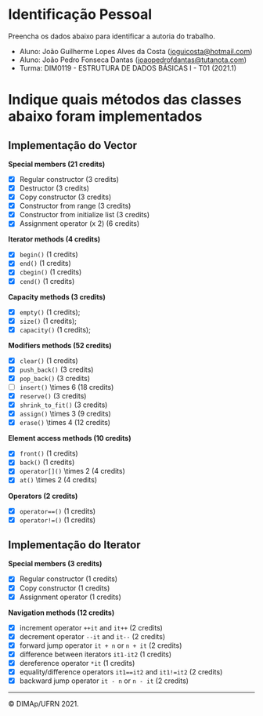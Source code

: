 # Identificação Pessoal

Preencha os dados abaixo para identificar a autoria do trabalho.

- Aluno: João Guilherme Lopes Alves da Costa (joguicosta@hotmail.com)
- Aluno: João Pedro Fonseca Dantas (joaopedrofdantas@tutanota.com)
- Turma: DIM0119 - ESTRUTURA DE DADOS BÁSICAS I - T01 (2021.1)

# Indique quais métodos das classes abaixo foram implementados

## Implementação do Vector

**Special members (21 credits)**
- [x] Regular constructor (3 credits)
- [X] Destructor (3 credits)
- [x] Copy constructor (3 credits)
- [X] Constructor from range (3 credits)
- [x] Constructor from initialize list (3 credits)
- [x] Assignment operator (x 2) (6 credits)

**Iterator methods (4 credits)**
- [x] `begin()` (1 credits)
- [x] `end()` (1 credits)
- [x] `cbegin()` (1 credits)
- [x] `cend()` (1 credits)

**Capacity methods (3 credits)**
- [x] `empty()` (1 credits);
- [x] `size()` (1 credits);
- [x] `capacity()` (1 credits);

**Modifiers methods (52 credits)**
- [x] `clear()` (1 credits)
- [x] `push_back()` (3 credits)
- [x] `pop_back()` (3 credits)
- [ ] `insert()` \times 6 (18 credits)
- [x] `reserve()` (3 credits)
- [x] `shrink_to_fit()` (3 credits)
- [x] `assign()` \times 3 (9 credits)
- [x] `erase()` \times 4 (12 credits)

**Element access methods (10 credits)**
- [x] `front()` (1 credits)
- [x] `back()` (1 credits)
- [x] `operator[]()` \times 2 (4 credits)
- [x] `at()` \times 2 (4 credits)

**Operators (2 credits)**
- [x] `operator==()` (1 credits)
- [x] `operator!=()` (1 credits)

## Implementação do Iterator

**Special members (3 credits)**
- [x] Regular constructor (1 credits)
- [x] Copy constructor (1 credits)
- [x] Assignment operator (1 credits)

**Navigation methods (12 credits)**
- [x] increment operator `++it` and `it++` (2 credits)
- [x] decrement operator `--it` and `it--` (2 credits)
- [x] forward jump operator `it + n` or `n + it` (2 credits)
- [x] difference between iterators `it1-it2` (1 credits)
- [x] dereference operator `*it` (1 credits)
- [x] equality/difference operators `it1==it2` and `it1!=it2` (2 credits)
- [x] backward jump operator `it - n` or `n - it` (2 credits)

--------
&copy; DIMAp/UFRN 2021.
